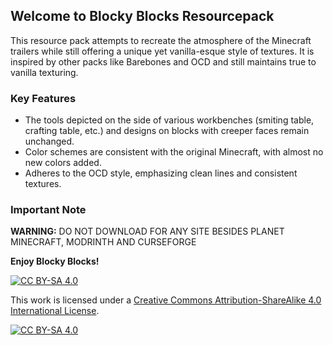 
## Welcome to Blocky Blocks Resourcepack

This resource pack attempts to recreate the atmosphere of the Minecraft trailers while still offering a unique yet vanilla-esque style of textures. It is inspired by other packs like Barebones and OCD and still maintains true to vanilla texturing.

### Key Features

* The tools depicted on the side of various workbenches (smiting table, crafting table, etc.) and designs on blocks with creeper faces remain unchanged.
* Color schemes are consistent with the original Minecraft, with almost no new colors added.
* Adheres to the OCD style, emphasizing clean lines and consistent textures.

### Important Note

**WARNING:** DO NOT DOWNLOAD FOR ANY SITE BESIDES PLANET MINECRAFT, MODRINTH AND CURSEFORGE

**Enjoy Blocky Blocks!**

[![CC BY-SA 4.0][cc-by-sa-shield]][cc-by-sa]

This work is licensed under a
[Creative Commons Attribution-ShareAlike 4.0 International License][cc-by-sa].

[![CC BY-SA 4.0][cc-by-sa-image]][cc-by-sa]

[cc-by-sa]: http://creativecommons.org/licenses/by-sa/4.0/
[cc-by-sa-image]: https://licensebuttons.net/l/by-sa/4.0/88x31.png
[cc-by-sa-shield]: https://img.shields.io/badge/License-CC%20BY--SA%204.0-lightgrey.svg
